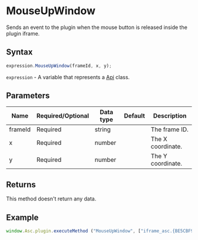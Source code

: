 # MouseUpWindow

Sends an event to the plugin when the mouse button is released inside the plugin iframe.

## Syntax

```javascript
expression.MouseUpWindow(frameId, x, y);
```

`expression` - A variable that represents a [Api](Methods.md) class.

## Parameters

| **Name** | **Required/Optional** | **Data type** | **Default** | **Description** |
| ------------- | ------------- | ------------- | ------------- | ------------- |
| frameId | Required | string |  | The frame ID. |
| x | Required | number |  | The X coordinate. |
| y | Required | number |  | The Y coordinate. |

## Returns

This method doesn't return any data.

## Example

```javascript
window.Asc.plugin.executeMethod ("MouseUpWindow", ["iframe_asc.{BE5CBF95-C0AD-4842-B157-AC40FEDD9841}", 70, 40]);
```
